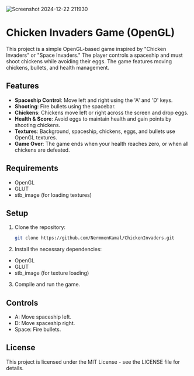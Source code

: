 ![Screenshot 2024-12-22 211930](https://github.com/user-attachments/assets/39101021-5475-4347-b263-df2d6e03c70b)

# Chicken Invaders Game (OpenGL)

This project is a simple OpenGL-based game inspired by "Chicken Invaders" or "Space Invaders." The player controls a spaceship and must shoot chickens while avoiding their eggs. The game features moving chickens, bullets, and health management.

## Features
- **Spaceship Control**: Move left and right using the 'A' and 'D' keys.
- **Shooting**: Fire bullets using the spacebar.
- **Chickens**: Chickens move left or right across the screen and drop eggs.
- **Health & Score**: Avoid eggs to maintain health and gain points by shooting chickens.
- **Textures**: Background, spaceship, chickens, eggs, and bullets use OpenGL textures.
- **Game Over**: The game ends when your health reaches zero, or when all chickens are defeated.

## Requirements
- OpenGL
- GLUT
- stb_image (for loading textures)

## Setup
1. Clone the repository:
   ```bash
   git clone https://github.com/NermmenKamal/ChickenInvaders.git
2. Install the necessary dependencies:
- OpenGL
- GLUT
- stb_image (for texture loading)
3. Compile and run the game.
## Controls
- A: Move spaceship left.
- D: Move spaceship right.
- Space: Fire bullets.
## License
This project is licensed under the MIT License - see the LICENSE file for details.
